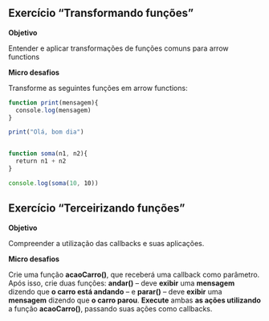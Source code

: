 ## Exercício “Transformando funções”

**Objetivo**

Entender e aplicar transformações de funções comuns para arrow functions

**Micro desafios**

Transforme as seguintes funções em arrow functions:

```javascript
function print(mensagem){
  console.log(mensagem)
}

print("Olá, bom dia")


function soma(n1, n2){
  return n1 + n2
}

console.log(soma(10, 10))
```



## Exercício “Terceirizando funções”

**Objetivo**

Compreender a utilização das callbacks e suas aplicações.

**Micro desafios**

Crie uma função **acaoCarro()**, que receberá uma callback como parâmetro. Após isso, crie duas funções: **andar()** – deve **exibir** uma **mensagem** dizendo que **o carro está andando** – e **parar()** – deve **exibir** uma **mensagem** dizendo que **o carro parou**.
**Execute** ambas **as ações utilizando** a função **acaoCarro()**, passando suas ações como callbacks.